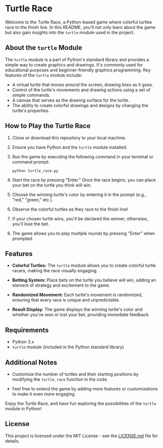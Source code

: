 # Turtle Race

Welcome to the Turtle Race, a Python-based game where colorful turtles race to the finish line. In this README, you'll not only learn about the game but also gain insights into the `turtle` module used in the project.

## About the `turtle` Module

The `turtle` module is a part of Python's standard library and provides a simple way to create graphics and drawings. It's commonly used for educational purposes and beginner-friendly graphics programming. Key features of the `turtle` module include:

- A virtual turtle that moves around the screen, drawing lines as it goes.
- Control of the turtle's movements and drawing actions using a set of simple commands.
- A canvas that serves as the drawing surface for the turtle.
- The ability to create colorful drawings and designs by changing the turtle's properties.

## How to Play the Turtle Race

1. Clone or download this repository to your local machine.

2. Ensure you have Python and the `turtle` module installed.

3. Run the game by executing the following command in your terminal or command prompt:

   ```python turtle_race.py```

4. Start the race by pressing "Enter." Once the race begins, you can place your bet on the turtle you think will win.

5. Choose the winning turtle's color by entering it in the prompt (e.g., "red," "green," etc.).

6. Observe the colorful turtles as they race to the finish line!

7. If your chosen turtle wins, you'll be declared the winner; otherwise, you'll lose the bet.

8. The game allows you to play multiple rounds by pressing "Enter" when prompted.

## Features

- **Colorful Turtles:** The `turtle` module allows you to create colorful turtle racers, making the race visually engaging.

- **Betting System:** Place bets on the turtle you believe will win, adding an element of strategy and excitement to the game.

- **Randomized Movement:** Each turtle's movement is randomized, ensuring that every race is unique and unpredictable.

- **Result Display:** The game displays the winning turtle's color and whether you've won or lost your bet, providing immediate feedback.

## Requirements

- Python 3.x
- `turtle` module (included in the Python standard library)

## Additional Notes

- Customize the number of turtles and their starting positions by modifying the `turtle_race` function in the code.

- Feel free to extend the game by adding more features or customizations to make it even more engaging.

Enjoy the Turtle Race, and have fun exploring the possibilities of the `turtle` module in Python!

## License

This project is licensed under the MIT License - see the [LICENSE.md](LICENSE.md) file for details.
